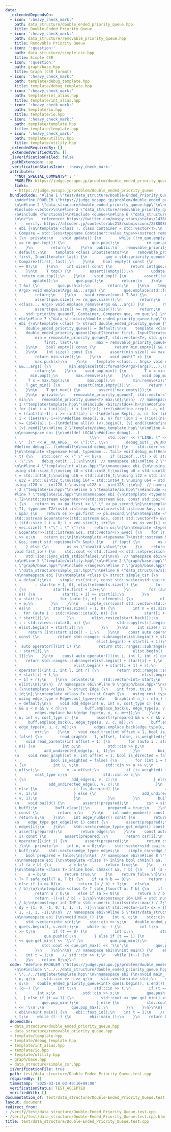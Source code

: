 ```yaml
---
data:
  _extendedDependsOn:
  - icon: ':heavy_check_mark:'
    path: data_structure/double_ended_priority_queue.hpp
    title: Double-Ended Priority Queue
  - icon: ':heavy_check_mark:'
    path: data_structure/removable_priority_queue.hpp
    title: Removable Priority Queue
  - icon: ':question:'
    path: data_structure/simple_csr.hpp
    title: Simple CSR
  - icon: ':question:'
    path: graph/base.hpp
    title: Graph (CSR format)
  - icon: ':heavy_check_mark:'
    path: template/debug_template.hpp
    title: template/debug_template.hpp
  - icon: ':heavy_check_mark:'
    path: template/int_alias.hpp
    title: template/int_alias.hpp
  - icon: ':heavy_check_mark:'
    path: template/io.hpp
    title: template/io.hpp
  - icon: ':heavy_check_mark:'
    path: template/template.hpp
    title: template/template.hpp
  - icon: ':heavy_check_mark:'
    path: template/utility.hpp
    title: template/utility.hpp
  _extendedRequiredBy: []
  _extendedVerifiedWith: []
  _isVerificationFailed: false
  _pathExtension: cpp
  _verificationStatusIcon: ':heavy_check_mark:'
  attributes:
    '*NOT_SPECIAL_COMMENTS*': ''
    PROBLEM: https://judge.yosupo.jp/problem/double_ended_priority_queue
    links:
    - https://judge.yosupo.jp/problem/double_ended_priority_queue
  bundledCode: "#line 1 \"test/data_structure/Double-Ended_Priority_Queue.test.cpp\"\
    \n#define PROBLEM \"https://judge.yosupo.jp/problem/double_ended_priority_queue\"\
    \n\n#line 2 \"data_structure/double_ended_priority_queue.hpp\"\n\n#include <cassert>\n\
    #include <vector>\n\n#line 2 \"data_structure/removable_priority_queue.hpp\"\n\
    \n#include <functional>\n#include <queue>\n#line 6 \"data_structure/removable_priority_queue.hpp\"\
    \n\n/*\n    reference: https://twitter.com/maspy_stars/status/1436690222465486848\n\
    \    verify: https://atcoder.jp/contests/abc218/submissions/25800862\n*/\n\nnamespace\
    \ ebi {\n\ntemplate <class T, class Container = std::vector<T>,\n          class\
    \ Compare = std::less<typename Container::value_type>>\nstruct removable_priority_queue\
    \ {\n  private:\n    void update() {\n        while (!rm_que.empty() && que.top()\
    \ == rm_que.top()) {\n            que.pop();\n            rm_que.pop();\n    \
    \    }\n        return;\n    }\n\n  public:\n    removable_priority_queue() =\
    \ default;\n\n    template <class InputIterator>\n    removable_priority_queue(InputIterator\
    \ first, InputIterator last) {\n        que = std::priority_queue<T, Container,\
    \ Compare>(first, last);\n    }\n\n    bool empty() const {\n        return (size()\
    \ == 0);\n    }\n\n    int size() const {\n        return int(que.size() - rm_que.size());\n\
    \    }\n\n    T top() {\n        assert(!empty());\n        update();\n      \
    \  return que.top();\n    }\n\n    void pop() {\n        assert(!empty());\n \
    \       update();\n        que.pop();\n        return;\n    }\n\n    void push(const\
    \ T &x) {\n        que.push(x);\n        return;\n    }\n\n    template <class...\
    \ Args> void emplace(Args &&...args) {\n        que.emplace(std::forward<Args>(args)...);\n\
    \        return;\n    }\n\n    void remove(const T &x) {\n        rm_que.push(x);\n\
    \        assert(que.size() >= rm_que.size());\n        return;\n    }\n\n    template\
    \ <class... Args> void emplace_remove(Args &&...args) {\n        rm_que.emplace(std::forward<Args>(args)...);\n\
    \        assert(que.size() >= rm_que.size());\n        return;\n    }\n\n  private:\n\
    \    std::priority_queue<T, Container, Compare> que, rm_que;\n};\n\n}  // namespace\
    \ ebi\n#line 7 \"data_structure/double_ended_priority_queue.hpp\"\n\nnamespace\
    \ ebi {\n\ntemplate <class T> struct double_ended_priority_queue {\n  public:\n\
    \    double_ended_priority_queue() = default;\n\n    template <class InputIterator>\n\
    \    double_ended_priority_queue(InputIterator first, InputIterator last) {\n\
    \        min = removable_priority_queue<T, std::vector<T>, std::greater<T>>(\n\
    \            first, last);\n        max = removable_priority_queue<T>(first, last);\n\
    \    }\n\n    bool empty() const {\n        return min.empty() && max.empty();\n\
    \    }\n\n    int size() const {\n        assert(min.size() == max.size());\n\
    \        return min.size();\n    }\n\n    void push(T x) {\n        min.push(x);\n\
    \        max.push(x);\n    }\n\n    template <class... Args> void emplace(Args\
    \ &&...args) {\n        min.emplace(std::forward<Args>(args)...);\n        max.emplace(std::forward<Args>(args)...);\n\
    \        return;\n    }\n\n    void pop_min() {\n        T x = min.top();\n  \
    \      min.pop();\n        max.remove(x);\n    }\n\n    void pop_max() {\n   \
    \     T x = max.top();\n        max.pop();\n        min.remove(x);\n    }\n\n\
    \    T get_min() {\n        assert(!min.empty());\n        return min.top();\n\
    \    }\n\n    T get_max() {\n        assert(!max.empty());\n        return max.top();\n\
    \    }\n\n  private:\n    removable_priority_queue<T, std::vector<T>, std::greater<T>>\
    \ min;\n    removable_priority_queue<T> max;\n};\n\n}  // namespace ebi\n#line\
    \ 1 \"template/template.hpp\"\n#include <bits/stdc++.h>\n\n#define rep(i, a, n)\
    \ for (int i = (int)(a); i < (int)(n); i++)\n#define rrep(i, a, n) for (int i\
    \ = ((int)(n)-1); i >= (int)(a); i--)\n#define Rep(i, a, n) for (i64 i = (i64)(a);\
    \ i < (i64)(n); i++)\n#define RRep(i, a, n) for (i64 i = ((i64)(n)-i64(1)); i\
    \ >= (i64)(a); i--)\n#define all(v) (v).begin(), (v).end()\n#define rall(v) (v).rbegin(),\
    \ (v).rend()\n\n#line 2 \"template/debug_template.hpp\"\n\n#line 4 \"template/debug_template.hpp\"\
    \n\nnamespace ebi {\n\n#ifdef LOCAL\n#define debug(...)                      \
    \                                \\\n    std::cerr << \"LINE: \" << __LINE__ <<\
    \ \"  [\" << #__VA_ARGS__ << \"]:\", \\\n        debug_out(__VA_ARGS__)\n#else\n\
    #define debug(...)\n#endif\n\nvoid debug_out() {\n    std::cerr << std::endl;\n\
    }\n\ntemplate <typename Head, typename... Tail> void debug_out(Head h, Tail...\
    \ t) {\n    std::cerr << \" \" << h;\n    if (sizeof...(t) > 0) std::cerr << \"\
    \ :\";\n    debug_out(t...);\n}\n\n}  // namespace ebi\n#line 2 \"template/int_alias.hpp\"\
    \n\n#line 4 \"template/int_alias.hpp\"\n\nnamespace ebi {\n\nusing ld = long double;\n\
    using std::size_t;\nusing i8 = std::int8_t;\nusing u8 = std::uint8_t;\nusing i16\
    \ = std::int16_t;\nusing u16 = std::uint16_t;\nusing i32 = std::int32_t;\nusing\
    \ u32 = std::uint32_t;\nusing i64 = std::int64_t;\nusing u64 = std::uint64_t;\n\
    using i128 = __int128_t;\nusing u128 = __uint128_t;\n\n}  // namespace ebi\n#line\
    \ 2 \"template/io.hpp\"\n\n#line 5 \"template/io.hpp\"\n#include <optional>\n\
    #line 7 \"template/io.hpp\"\n\nnamespace ebi {\n\ntemplate <typename T1, typename\
    \ T2>\nstd::ostream &operator<<(std::ostream &os, const std::pair<T1, T2> &pa)\
    \ {\n    return os << pa.first << \" \" << pa.second;\n}\n\ntemplate <typename\
    \ T1, typename T2>\nstd::istream &operator>>(std::istream &os, std::pair<T1, T2>\
    \ &pa) {\n    return os >> pa.first >> pa.second;\n}\n\ntemplate <typename T>\n\
    std::ostream &operator<<(std::ostream &os, const std::vector<T> &vec) {\n    for\
    \ (std::size_t i = 0; i < vec.size(); i++)\n        os << vec[i] << (i + 1 ==\
    \ vec.size() ? \"\" : \" \");\n    return os;\n}\n\ntemplate <typename T>\nstd::istream\
    \ &operator>>(std::istream &os, std::vector<T> &vec) {\n    for (T &e : vec) std::cin\
    \ >> e;\n    return os;\n}\n\ntemplate <typename T>\nstd::ostream &operator<<(std::ostream\
    \ &os, const std::optional<T> &opt) {\n    if (opt) {\n        os << opt.value();\n\
    \    } else {\n        os << \"invalid value\";\n    }\n    return os;\n}\n\n\
    void fast_io() {\n    std::cout << std::fixed << std::setprecision(15);\n    std::cin.tie(nullptr);\n\
    \    std::ios::sync_with_stdio(false);\n}\n\n}  // namespace ebi\n#line 2 \"template/utility.hpp\"\
    \n\n#line 5 \"template/utility.hpp\"\n\n#line 2 \"graph/base.hpp\"\n\n#line 5\
    \ \"graph/base.hpp\"\n#include <ranges>\n#line 7 \"graph/base.hpp\"\n\n#line 2\
    \ \"data_structure/simple_csr.hpp\"\n\n#line 6 \"data_structure/simple_csr.hpp\"\
    \n\nnamespace ebi {\n\ntemplate <class E> struct simple_csr {\n    simple_csr()\
    \ = default;\n\n    simple_csr(int n, const std::vector<std::pair<int, E>>& elements)\n\
    \        : start(n + 1, 0), elist(elements.size()) {\n        for (auto e : elements)\
    \ {\n            start[e.first + 1]++;\n        }\n        for (auto i : std::views::iota(0,\
    \ n)) {\n            start[i + 1] += start[i];\n        }\n        auto counter\
    \ = start;\n        for (auto [i, e] : elements) {\n            elist[counter[i]++]\
    \ = e;\n        }\n    }\n\n    simple_csr(const std::vector<std::vector<E>>&\
    \ es)\n        : start(es.size() + 1, 0) {\n        int n = es.size();\n     \
    \   for (auto i : std::views::iota(0, n)) {\n            start[i + 1] = (int)es[i].size()\
    \ + start[i];\n        }\n        elist.resize(start.back());\n        for (auto\
    \ i : std::views::iota(0, n)) {\n            std::copy(es[i].begin(), es[i].end(),\
    \ elist.begin() + start[i]);\n        }\n    }\n\n    int size() const {\n   \
    \     return (int)start.size() - 1;\n    }\n\n    const auto operator[](int i)\
    \ const {\n        return std::ranges::subrange(elist.begin() + start[i],\n  \
    \                                   elist.begin() + start[i + 1]);\n    }\n  \
    \  auto operator[](int i) {\n        return std::ranges::subrange(elist.begin()\
    \ + start[i],\n                                     elist.begin() + start[i +\
    \ 1]);\n    }\n\n    const auto operator()(int i, int l, int r) const {\n    \
    \    return std::ranges::subrange(elist.begin() + start[i] + l,\n            \
    \                         elist.begin() + start[i + 1] + r);\n    }\n    auto\
    \ operator()(int i, int l, int r) {\n        return std::ranges::subrange(elist.begin()\
    \ + start[i] + l,\n                                     elist.begin() + start[i\
    \ + 1] + r);\n    }\n\n  private:\n    std::vector<int> start;\n    std::vector<E>\
    \ elist;\n};\n\n}  // namespace ebi\n#line 9 \"graph/base.hpp\"\n\nnamespace ebi\
    \ {\n\ntemplate <class T> struct Edge {\n    int from, to;\n    T cost;\n    int\
    \ id;\n};\n\ntemplate <class E> struct Graph {\n    using cost_type = E;\n   \
    \ using edge_type = Edge<cost_type>;\n\n    Graph(int n_) : n(n_) {}\n\n    Graph()\
    \ = default;\n\n    void add_edge(int u, int v, cost_type c) {\n        assert(!prepared\
    \ && u < n && v < n);\n        buff.emplace_back(u, edge_type{u, v, c, m});\n\
    \        edges.emplace_back(edge_type{u, v, c, m++});\n    }\n\n    void add_undirected_edge(int\
    \ u, int v, cost_type c) {\n        assert(!prepared && u < n && v < n);\n   \
    \     buff.emplace_back(u, edge_type{u, v, c, m});\n        buff.emplace_back(v,\
    \ edge_type{v, u, c, m});\n        edges.emplace_back(edge_type{u, v, c, m});\n\
    \        m++;\n    }\n\n    void read_tree(int offset = 1, bool is_weighted =\
    \ false) {\n        read_graph(n - 1, offset, false, is_weighted);\n    }\n\n\
    \    void read_parents(int offset = 1) {\n        for (auto i : std::views::iota(1,\
    \ n)) {\n            int p;\n            std::cin >> p;\n            p -= offset;\n\
    \            add_undirected_edge(p, i, 1);\n        }\n        build();\n    }\n\
    \n    void read_graph(int e, int offset = 1, bool is_directed = false,\n     \
    \               bool is_weighted = false) {\n        for (int i = 0; i < e; i++)\
    \ {\n            int u, v;\n            std::cin >> u >> v;\n            u -=\
    \ offset;\n            v -= offset;\n            if (is_weighted) {\n        \
    \        cost_type c;\n                std::cin >> c;\n                if (is_directed)\
    \ {\n                    add_edge(u, v, c);\n                } else {\n      \
    \              add_undirected_edge(u, v, c);\n                }\n            }\
    \ else {\n                if (is_directed) {\n                    add_edge(u,\
    \ v, 1);\n                } else {\n                    add_undirected_edge(u,\
    \ v, 1);\n                }\n            }\n        }\n        build();\n    }\n\
    \n    void build() {\n        assert(!prepared);\n        csr = simple_csr<edge_type>(n,\
    \ buff);\n        buff.clear();\n        prepared = true;\n    }\n\n    int size()\
    \ const {\n        return n;\n    }\n\n    int node_number() const {\n       \
    \ return n;\n    }\n\n    int edge_number() const {\n        return m;\n    }\n\
    \n    edge_type get_edge(int i) const {\n        assert(prepared);\n        return\
    \ edges[i];\n    }\n\n    std::vector<edge_type> get_edges() const {\n       \
    \ assert(prepared);\n        return edges;\n    }\n\n    const auto operator[](int\
    \ i) const {\n        assert(prepared);\n        return csr[i];\n    }\n    auto\
    \ operator[](int i) {\n        assert(prepared);\n        return csr[i];\n   \
    \ }\n\n  private:\n    int n, m = 0;\n\n    std::vector<std::pair<int, edge_type>>\
    \ buff;\n\n    std::vector<edge_type> edges;\n    simple_csr<edge_type> csr;\n\
    \    bool prepared = false;\n};\n\n}  // namespace ebi\n#line 8 \"template/utility.hpp\"\
    \n\nnamespace ebi {\n\ntemplate <class T> inline bool chmin(T &a, T b) {\n   \
    \ if (a > b) {\n        a = b;\n        return true;\n    }\n    return false;\n\
    }\n\ntemplate <class T> inline bool chmax(T &a, T b) {\n    if (a < b) {\n   \
    \     a = b;\n        return true;\n    }\n    return false;\n}\n\ntemplate <class\
    \ T> T safe_ceil(T a, T b) {\n    if (a % b == 0)\n        return a / b;\n   \
    \ else if (a >= 0)\n        return (a / b) + 1;\n    else\n        return -((-a)\
    \ / b);\n}\n\ntemplate <class T> T safe_floor(T a, T b) {\n    if (a % b == 0)\n\
    \        return a / b;\n    else if (a >= 0)\n        return a / b;\n    else\n\
    \        return -((-a) / b) - 1;\n}\n\nconstexpr i64 LNF = std::numeric_limits<i64>::max()\
    \ / 4;\n\nconstexpr int INF = std::numeric_limits<int>::max() / 2;\n\nconst std::vector<int>\
    \ dy = {1, 0, -1, 0, 1, 1, -1, -1};\nconst std::vector<int> dx = {0, 1, 0, -1,\
    \ 1, -1, 1, -1};\n\n}  // namespace ebi\n#line 5 \"test/data_structure/Double-Ended_Priority_Queue.test.cpp\"\
    \n\nnamespace ebi {\n\nvoid main_() {\n    int n, q;\n    std::cin >> n >> q;\n\
    \    std::vector<int> s(n);\n    std::cin >> s;\n    double_ended_priority_queue<int>\
    \ que(s.begin(), s.end());\n    while (q--) {\n        int t;\n        std::cin\
    \ >> t;\n        if (t == 0) {\n            int x;\n            std::cin >> x;\n\
    \            que.push(x);\n        } else if (t == 1) {\n            std::cout\
    \ << que.get_min() << '\\n';\n            que.pop_min();\n        } else {\n \
    \           std::cout << que.get_max() << '\\n';\n            que.pop_max();\n\
    \        }\n    }\n}\n\n}  // namespace ebi\n\nint main() {\n    ebi::fast_io();\n\
    \    int t = 1;\n    // std::cin >> t;\n    while (t--) {\n        ebi::main_();\n\
    \    }\n    return 0;\n}\n"
  code: "#define PROBLEM \"https://judge.yosupo.jp/problem/double_ended_priority_queue\"\
    \n\n#include \"../../data_structure/double_ended_priority_queue.hpp\"\n#include\
    \ \"../../template/template.hpp\"\n\nnamespace ebi {\n\nvoid main_() {\n    int\
    \ n, q;\n    std::cin >> n >> q;\n    std::vector<int> s(n);\n    std::cin >>\
    \ s;\n    double_ended_priority_queue<int> que(s.begin(), s.end());\n    while\
    \ (q--) {\n        int t;\n        std::cin >> t;\n        if (t == 0) {\n   \
    \         int x;\n            std::cin >> x;\n            que.push(x);\n     \
    \   } else if (t == 1) {\n            std::cout << que.get_min() << '\\n';\n \
    \           que.pop_min();\n        } else {\n            std::cout << que.get_max()\
    \ << '\\n';\n            que.pop_max();\n        }\n    }\n}\n\n}  // namespace\
    \ ebi\n\nint main() {\n    ebi::fast_io();\n    int t = 1;\n    // std::cin >>\
    \ t;\n    while (t--) {\n        ebi::main_();\n    }\n    return 0;\n}"
  dependsOn:
  - data_structure/double_ended_priority_queue.hpp
  - data_structure/removable_priority_queue.hpp
  - template/template.hpp
  - template/debug_template.hpp
  - template/int_alias.hpp
  - template/io.hpp
  - template/utility.hpp
  - graph/base.hpp
  - data_structure/simple_csr.hpp
  isVerificationFile: true
  path: test/data_structure/Double-Ended_Priority_Queue.test.cpp
  requiredBy: []
  timestamp: '2025-03-18 03:40:16+09:00'
  verificationStatus: TEST_ACCEPTED
  verifiedWith: []
documentation_of: test/data_structure/Double-Ended_Priority_Queue.test.cpp
layout: document
redirect_from:
- /verify/test/data_structure/Double-Ended_Priority_Queue.test.cpp
- /verify/test/data_structure/Double-Ended_Priority_Queue.test.cpp.html
title: test/data_structure/Double-Ended_Priority_Queue.test.cpp
---
```

